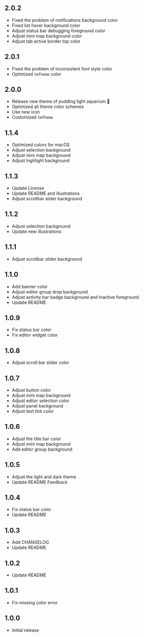 ## 2.0.2

+ Fixed the problem of notifications background color
+ Fixed list hover background color
+ Adjust status bar debugging foreground color
+ Adjust mini map background color
+ Adjust tab active border top color

## 2.0.1

+ Fixed the problem of inconsistent font style color
+ Optimized `tmTheme` color

## 2.0.0

+ Release new theme of pudding light aquarium 🎉
+ Optimized all theme color schemes
+ Use new icon
+ Customized `tmTheme`

## 1.1.4

+ Optimized colors for macOS
+ Adjust selection background
+ Adjust mini map background
+ Adjust highlight background

## 1.1.3

+ Update License
+ Update README and illustrations
+ Adjust scrollbar slider background

## 1.1.2

+ Adjust selection background
+ Update new illustrations

## 1.1.1
+ Adjust scrollbar slider background

## 1.1.0
+ Add banner color
+ Adjust editor group drop background
+ Adjust activity bar badge background and Inactive foreground
+ Update README

## 1.0.9

+ Fix status bar color
+ Fix editor widget color

## 1.0.8

+ Adjust scroll bar slider color

## 1.0.7

+ Adjust button color
+ Adjust mini map background
+ Adjust editor selection color
+ Adjust panel background
+ Adjust text link color

## 1.0.6

+ Adjust the title bar color
+ Adjust mini map background
+ Add editor group background

## 1.0.5

+ Adjust the light and dark theme
+ Update README Feedback

## 1.0.4

+ Fix status bar color
+ Update README

## 1.0.3

+ Add CHANGELOG
+ Update README

## 1.0.2

+ Update README

## 1.0.1

- Fix missing color error

## 1.0.0

- Initial release